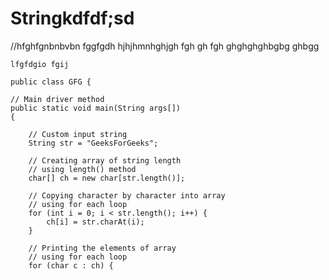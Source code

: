 # Stringkdfdf;sd
//hfghfgnbnbvbn fggfgdh  hjhjhmnhghjgh
fgh
gh
fgh
ghghghghbgbg ghbgg
 
    lfgfdgio fgij
    
    public class GFG {
  
    // Main driver method
    public static void main(String args[])
    {
  
        // Custom input string
        String str = "GeeksForGeeks";
  
        // Creating array of string length
        // using length() method
        char[] ch = new char[str.length()];
  
        // Copying character by character into array
        // using for each loop
        for (int i = 0; i < str.length(); i++) {
            ch[i] = str.charAt(i);
        }
  
        // Printing the elements of array
        // using for each loop
        for (char c : ch) {
